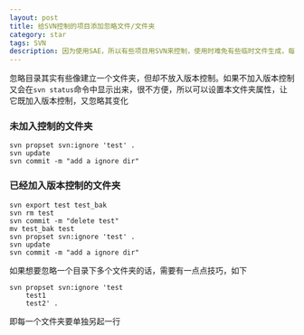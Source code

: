 ```yaml
---
layout: post
title: 给SVN控制的项目添加忽略文件/文件夹
category: star
tags: SVN
description: 因为使用SAE，所以有些项目用SVN来控制，使用时难免有些临时文件生成，每次提交时都得先删除临时文件再提交，设置一下忽略目录就可以方便很多
---
```


忽略目录其实有些像建立一个文件夹，但却不放入版本控制。如果不加入版本控制又会在`svn status`命令中显示出来，很不方便，所以可以设置本文件夹属性，让它既加入版本控制，又忽略其变化

### 未加入控制的文件夹

    svn propset svn:ignore 'test' .
    svn update
    svn commit -m "add a ignore dir"

### 已经加入版本控制的文件夹

    svn export test test_bak
    svn rm test
    svn commit -m "delete test"
    mv test_bak test
    svn propset svn:ignore 'test' .
    svn update
    svn commit -m "add a ignore dir"

如果想要忽略一个目录下多个文件夹的话，需要有一点点技巧，如下

    svn propset svn:ignore 'test
        test1
        test2' .

即每一个文件夹要单独另起一行